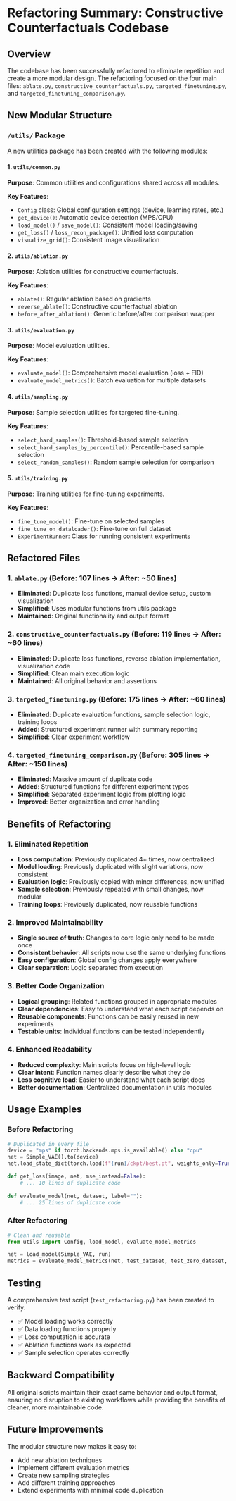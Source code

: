 # Refactoring Summary: Constructive Counterfactuals Codebase

## Overview
The codebase has been successfully refactored to eliminate repetition and create a more modular design. The refactoring focused on the four main files: `ablate.py`, `constructive_counterfactuals.py`, `targeted_finetuning.py`, and `targeted_finetuning_comparison.py`.

## New Modular Structure

### `/utils/` Package
A new utilities package has been created with the following modules:

#### 1. `utils/common.py`
**Purpose**: Common utilities and configurations shared across all modules.

**Key Features**:
- `Config` class: Global configuration settings (device, learning rates, etc.)
- `get_device()`: Automatic device detection (MPS/CPU)
- `load_model()` / `save_model()`: Consistent model loading/saving
- `get_loss()` / `loss_recon_package()`: Unified loss computation
- `visualize_grid()`: Consistent image visualization

#### 2. `utils/ablation.py`
**Purpose**: Ablation utilities for constructive counterfactuals.

**Key Features**:
- `ablate()`: Regular ablation based on gradients
- `reverse_ablate()`: Constructive counterfactual ablation
- `before_after_ablation()`: Generic before/after comparison wrapper

#### 3. `utils/evaluation.py`
**Purpose**: Model evaluation utilities.

**Key Features**:
- `evaluate_model()`: Comprehensive model evaluation (loss + FID)
- `evaluate_model_metrics()`: Batch evaluation for multiple datasets

#### 4. `utils/sampling.py`
**Purpose**: Sample selection utilities for targeted fine-tuning.

**Key Features**:
- `select_hard_samples()`: Threshold-based sample selection
- `select_hard_samples_by_percentile()`: Percentile-based sample selection
- `select_random_samples()`: Random sample selection for comparison

#### 5. `utils/training.py`
**Purpose**: Training utilities for fine-tuning experiments.

**Key Features**:
- `fine_tune_model()`: Fine-tune on selected samples
- `fine_tune_on_dataloader()`: Fine-tune on full dataset
- `ExperimentRunner`: Class for running consistent experiments

## Refactored Files

### 1. `ablate.py` (Before: 107 lines → After: ~50 lines)
- **Eliminated**: Duplicate loss functions, manual device setup, custom visualization
- **Simplified**: Uses modular functions from utils package
- **Maintained**: Original functionality and output format

### 2. `constructive_counterfactuals.py` (Before: 119 lines → After: ~60 lines)
- **Eliminated**: Duplicate loss functions, reverse ablation implementation, visualization code
- **Simplified**: Clean main execution logic
- **Maintained**: All original behavior and assertions

### 3. `targeted_finetuning.py` (Before: 175 lines → After: ~60 lines)
- **Eliminated**: Duplicate evaluation functions, sample selection logic, training loops
- **Added**: Structured experiment runner with summary reporting
- **Simplified**: Clear experiment workflow

### 4. `targeted_finetuning_comparison.py` (Before: 305 lines → After: ~150 lines)
- **Eliminated**: Massive amount of duplicate code
- **Added**: Structured functions for different experiment types
- **Simplified**: Separated experiment logic from plotting logic
- **Improved**: Better organization and error handling

## Benefits of Refactoring

### 1. **Eliminated Repetition**
- **Loss computation**: Previously duplicated 4+ times, now centralized
- **Model loading**: Previously duplicated with slight variations, now consistent
- **Evaluation logic**: Previously copied with minor differences, now unified
- **Sample selection**: Previously repeated with small changes, now modular
- **Training loops**: Previously duplicated, now reusable functions

### 2. **Improved Maintainability**
- **Single source of truth**: Changes to core logic only need to be made once
- **Consistent behavior**: All scripts now use the same underlying functions
- **Easy configuration**: Global config changes apply everywhere
- **Clear separation**: Logic separated from execution

### 3. **Better Code Organization**
- **Logical grouping**: Related functions grouped in appropriate modules
- **Clear dependencies**: Easy to understand what each script depends on
- **Reusable components**: Functions can be easily reused in new experiments
- **Testable units**: Individual functions can be tested independently

### 4. **Enhanced Readability**
- **Reduced complexity**: Main scripts focus on high-level logic
- **Clear intent**: Function names clearly describe what they do
- **Less cognitive load**: Easier to understand what each script does
- **Better documentation**: Centralized documentation in utils modules

## Usage Examples

### Before Refactoring
```python
# Duplicated in every file
device = "mps" if torch.backends.mps.is_available() else "cpu"
net = Simple_VAE().to(device)
net.load_state_dict(torch.load(f"{run}/ckpt/best.pt", weights_only=True))

def get_loss(image, net, mse_instead=False):
    # ... 10 lines of duplicate code
    
def evaluate_model(net, dataset, label=""):
    # ... 25 lines of duplicate code
```

### After Refactoring
```python
# Clean and reusable
from utils import Config, load_model, evaluate_model_metrics

net = load_model(Simple_VAE, run)
metrics = evaluate_model_metrics(net, test_dataset, test_zero_dataset, "Baseline")
```

## Testing
A comprehensive test script (`test_refactoring.py`) has been created to verify:
- ✅ Model loading works correctly
- ✅ Data loading functions properly  
- ✅ Loss computation is accurate
- ✅ Ablation functions work as expected
- ✅ Sample selection operates correctly

## Backward Compatibility
All original scripts maintain their exact same behavior and output format, ensuring no disruption to existing workflows while providing the benefits of cleaner, more maintainable code.

## Future Improvements
The modular structure now makes it easy to:
- Add new ablation techniques
- Implement different evaluation metrics
- Create new sampling strategies
- Add different training approaches
- Extend experiments with minimal code duplication
